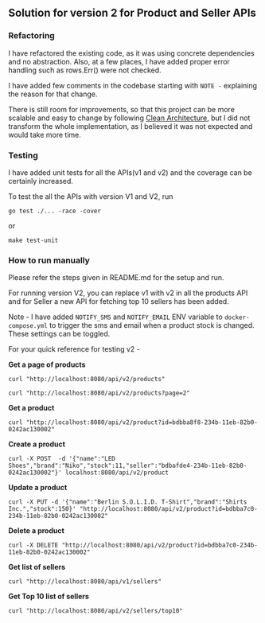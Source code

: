 ## Solution for version 2 for Product and Seller APIs

### Refactoring
I have refactored the existing code, as it was using concrete dependencies and no abstraction.
Also, at a few places, I have added proper error handling such as rows.Err() were not checked.

I have added few comments in the codebase starting with `NOTE -` explaining the reason for that change.

There is still room for improvements, so that this project can be more scalable and easy to change by following
[Clean Architecture](https://blog.cleancoder.com/uncle-bob/2012/08/13/the-clean-architecture.html),
but I did not transform the whole implementation, as I believed it was not expected and would take more
time.

### Testing

I have added unit tests for all the APIs(v1 and v2) and the coverage can be certainly increased. 

To test the all the APIs with version V1 and V2, run

`go test ./... -race -cover`

or 

`make test-unit`

### How to run manually
Please refer the steps given in README.md for the setup and run.
 
 For running version V2, you can replace v1 with v2 in all the products API and for Seller
 a new API for fetching top 10 sellers has been added.
 
 Note - I have added `NOTIFY_SMS` and `NOTIFY_EMAIL` ENV variable to `docker-compose.yml`
 to trigger the sms and email when a product stock is changed. These settings
 can be toggled.
 
 For your quick reference for testing v2 -
 
 __Get a page of products__
 
 ```curl "http://localhost:8080/api/v2/products"```
 
 ```curl "http://localhost:8080/api/v2/products?page=2"```
 
 __Get a product__
 
 ```curl "http://localhost:8080/api/v2/product?id=bdbba8f8-234b-11eb-82b0-0242ac130002"```
 
 __Create a product__
 
 ```curl -X POST  -d '{"name":"LED Shoes","brand":"Niko","stock":11,"seller":"bdbafde4-234b-11eb-82b0-0242ac130002"}' localhost:8080/api/v2/product```
 
 __Update a product__
 
 ```curl -X PUT -d '{"name":"Berlin S.O.L.I.D. T-Shirt","brand":"Shirts Inc.","stock":150}' "http://localhost:8080/api/v2/product?id=bdbba7c0-234b-11eb-82b0-0242ac130002"```
 
 __Delete a product__
 
 ```curl -X DELETE "http://localhost:8080/api/v2/product?id=bdbba7c0-234b-11eb-82b0-0242ac130002"```
 
 __Get list of sellers__
 
 ```curl "http://localhost:8080/api/v1/sellers"```
 
 __Get Top 10 list of sellers__
 
 ```curl "http://localhost:8080/api/v2/sellers/top10"```



